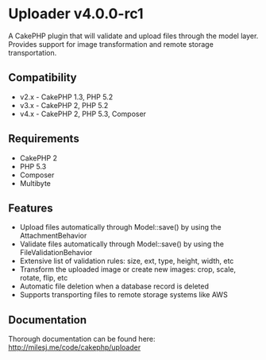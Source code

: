 # Uploader v4.0.0-rc1 #

A CakePHP plugin that will validate and upload files through the model layer.
Provides support for image transformation and remote storage transportation.

## Compatibility ##

* v2.x - CakePHP 1.3, PHP 5.2
* v3.x - CakePHP 2, PHP 5.2
* v4.x - CakePHP 2, PHP 5.3, Composer

## Requirements ##

* CakePHP 2
* PHP 5.3
* Composer
* Multibyte

## Features ##

* Upload files automatically through Model::save() by using the AttachmentBehavior
* Validate files automatically through Model::save() by using the FileValidationBehavior
* Extensive list of validation rules: size, ext, type, height, width, etc
* Transform the uploaded image or create new images: crop, scale, rotate, flip, etc
* Automatic file deletion when a database record is deleted
* Supports transporting files to remote storage systems like AWS

## Documentation ##

Thorough documentation can be found here: http://milesj.me/code/cakephp/uploader